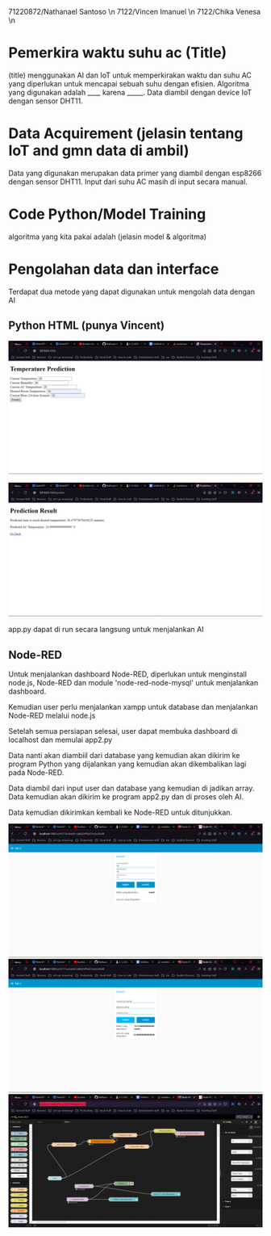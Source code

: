 71220872/Nathanael Santoso \n
7122/Vincen Imanuel \n
7122/Chika Venesa \n

# Pemerkira waktu suhu ac (Title)

(title) menggunakan AI dan IoT untuk memperkirakan waktu dan suhu AC yang diperlukan untuk mencapai sebuah suhu dengan efisien. Algoritma yang digunakan adalah ____ karena _____. Data diambil dengan device IoT dengan sensor DHT11.  

# Data Acquirement (jelasin  tentang IoT and gmn data di ambil)

Data yang digunakan merupakan data primer yang diambil dengan esp8266 dengan sensor DHT11. Input dari suhu AC masih di input secara manual.

# Code Python/Model Training

algoritma yang kita pakai adalah
(jelasin model & algoritma)

# Pengolahan data dan interface

Terdapat dua metode yang dapat digunakan untuk mengolah data dengan AI

## Python HTML (punya Vincent)

![img1.1](https://github.com/Nathasan1410/projek-AI-AC/blob/main/images/app_img1.png)

![img1.2](https://github.com/Nathasan1410/projek-AI-AC/blob/main/images/app_img2.png)

app.py dapat di run secara langsung untuk menjalankan AI

## Node-RED

Untuk menjalankan dashboard Node-RED, diperlukan untuk menginstall node.js, Node-RED dan module 'node-red-node-mysql' untuk menjalankan dashboard.

Kemudian user perlu menjalankan xampp untuk database dan menjalankan Node-RED melalui node.js

Setelah semua persiapan selesai, user dapat membuka dashboard di localhost dan memulai app2.py

Data nanti akan diambiil dari database yang kemudian akan dikirim ke program Python yang dijalankan yang kemudian akan dikembalikan lagi pada Node-RED.

Data diambil dari input user dan database yang kemudian di jadikan array. Data kemudian akan dikirim ke program app2.py dan di proses oleh AI.

Data kemudian dikirimkan kembali ke Node-RED untuk ditunjukkan.

![img2.2](https://github.com/Nathasan1410/projek-AI-AC/blob/main/images/node-red_ui2.png)
![img2.1](https://github.com/Nathasan1410/projek-AI-AC/blob/main/images/node-red_ui1.png)
![img2.3](https://github.com/Nathasan1410/projek-AI-AC/blob/main/images/node-red_dashboard.png)
